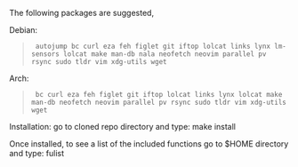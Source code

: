 

The following packages are suggested,

Debian:
>      autojump bc curl eza feh figlet git iftop lolcat links lynx lm-sensors lolcat make man-db nala neofetch neovim parallel pv rsync sudo tldr vim xdg-utils wget


Arch:
>      bc curl eza feh figlet git iftop lolcat links lynx lolcat make man-db neofetch neovim parallel pv rsync sudo tldr vim xdg-utils wget

Installation:  go to cloned repo directory and type: make install

Once installed, to see a list of the included functions go to $HOME directory and type:  fulist
